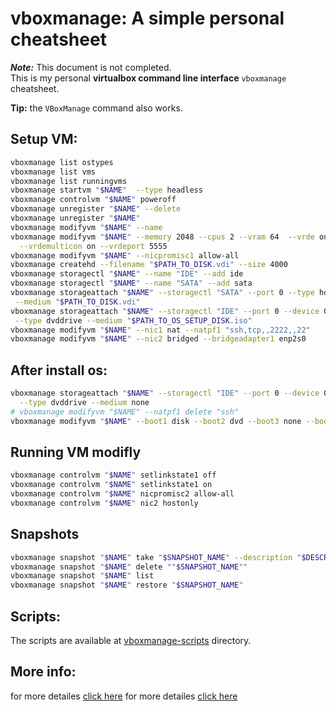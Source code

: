 # vboxmanage: A simple personal cheatsheet

_**Note:**_ This document is not completed.  
This is my personal **virtualbox command line interface** `vboxmanage`
cheatsheet.

**Tip:** the `VBoxManage` command also works.

## Setup VM:

``` bash
vboxmanage list ostypes  
vboxmanage list vms  
vboxmanage list runningvms  
vboxmanage startvm "$NAME"  --type headless
vboxmanage controlvm "$NAME" poweroff
vboxmanage unregister "$NAME" --delete
vboxmanage unregister "$NAME"
vboxmanage modifyvm "$NAME" --name
vboxmanage modifyvm "$NAME" --memory 2048 --cpus 2 --vram 64  --vrde on \
  --vrdemulticon on --vrdeport 5555
vboxmanage modifyvm "$NAME" --nicpromisc1 allow-all
vboxmanage createhd --filename "$PATH_TO_DISK.vdi" --size 4000 
vboxmanage storagectl "$NAME" --name "IDE" --add ide
vboxmanage storagectl "$NAME" --name "SATA" --add sata
vboxmanage storageattach "$NAME" --storagectl "SATA" --port 0 --type hdd \
 --medium "$PATH_TO_DISK.vdi"
vboxmanage storageattach "$NAME" --storagectl "IDE" --port 0 --device 0 \
 --type dvddrive --medium "$PATH_TO_OS_SETUP_DISK.iso"
vboxmanage modifyvm "$NAME" --nic1 nat --natpf1 "ssh,tcp,,2222,,22"
vboxmanage modifyvm "$NAME" --nic2 bridged --bridgeadapter1 enp2s0
```

## After install os:

``` bash
vboxmanage storageattach "$NAME" --storagectl "IDE" --port 0 --device 0 \
  --type dvddrive --medium none
# vboxmanage modifyvm "$NAME" --natpf1 delete "ssh"
vboxmanage modifyvm "$NAME" --boot1 disk --boot2 dvd --boot3 none --boot4 none
```

## Running VM modifly

``` bash
vboxmanage controlvm "$NAME" setlinkstate1 off
vboxmanage controlvm "$NAME" setlinkstate1 on 
vboxmanage controlvm "$NAME" nicpromisc2 allow-all
vboxmanage controlvm "$NAME" nic2 hostonly
```

## Snapshots

``` bash
vboxmanage snapshot "$NAME" take "$SNAPSHOT_NAME" --description "$DESCRIPTION"
vboxmanage snapshot "$NAME" delete ""$SNAPSHOT_NAME""
vboxmanage snapshot "$NAME" list
vboxmanage snapshot "$NAME" restore "$SNAPSHOT_NAME" 
```

## Scripts:

The scripts are available at [vboxmanage-scripts](vboxmanage-scripts) directory.

## More info:

for more detailes [click here](https://www.golinuxhub.com/2017/08/how-to-configure-different-types-of.html)
for more detailes [click here](https://technology.amis.nl/2018/07/27/virtualbox-networking-explained/#prettyPhoto)

